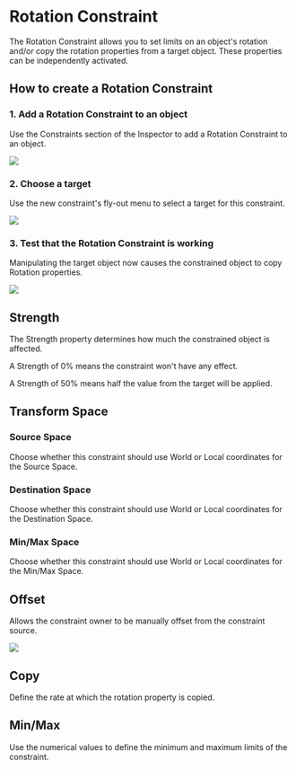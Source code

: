 # Rotation Constraint

The Rotation Constraint allows you to set limits on an object's rotation and/or copy the rotation properties from a target object. These properties can be independently activated. 

## How to create a Rotation Constraint

### 1. Add a Rotation Constraint to an object

Use the Constraints section of the Inspector to add a Rotation Constraint to an object.

![](https://public.rive.app/help/2021-08-19-16.26.43.gif)

### 2. Choose a target

Use the new constraint's fly-out menu to select a target for this constraint.

![](https://public.rive.app/help/2021-08-19-16.29.28.gif)

### 3. Test that the Rotation Constraint is working

Manipulating the target object now causes the constrained object to copy Rotation properties.

![](https://public.rive.app/help/2021-08-19-16.29.48.gif)

## Strength <a id="target"></a>

The Strength property determines how much the constrained object is affected.

A Strength of 0% means the constraint won't have any effect.

A Strength of 50% means half the value from the target will be applied.

## Transform Space

### Source Space

Choose whether this constraint should use World or Local coordinates for the Source Space.

### Destination Space

Choose whether this constraint should use World or Local coordinates for the Destination Space.

### Min/Max Space

Choose whether this constraint should use World or Local coordinates for the Min/Max Space.

## Offset

Allows the constraint owner to be manually offset from the constraint source.

![](https://public.rive.app/help/2021-08-19-16.33.54.gif)

## Copy

Define the rate at which the rotation property is copied.

## Min/Max

Use the numerical values to define the minimum and maximum limits of the constraint.





